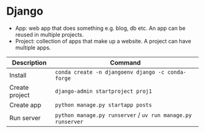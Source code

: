Django
======

- App: web app that does something e.g. blog, db etc. An app can be reused in multiple projects.
- Project: collection of apps that make up a website. A project can have multiple apps.


| Description      | Command                                                     |
| ---------------- | ----------------------------------------------------------- |
| Install          | `conda create -n djangoenv django -c conda-forge`           |
| Create project   | `django-admin startproject proj1`                           |
| Create app       | `python manage.py startapp posts`                           |
| Run server       | `python manage.py runserver` / `uv run manage.py runserver` |
